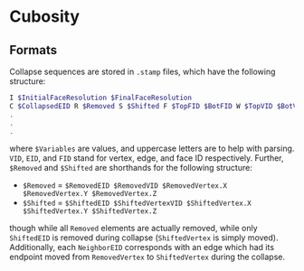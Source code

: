 # Cubosity

## Formats

Collapse sequences are stored in `.stamp` files, which have the following structure:

```bash
I $InitialFaceResolution $FinalFaceResolution
C $CollapsedEID R $Removed S $Shifted F $TopFID $BotFID W $TopVID $BotVID N $NeighborEID ... 
.
.
.
```
where `$Variables` are values, and uppercase letters are to help with parsing. `VID`, `EID`, and `FID` stand for vertex, edge, and face ID respectively. Further, `$Removed` and `$Shifted` are shorthands for the following structure:

- `$Removed` = `$RemovedEID $RemovedVID $RemovedVertex.X $RemovedVertex.Y $RemovedVertex.Z`
- `$Shifted` = `$ShiftedEID $ShiftedVertexVID $ShiftedVertex.X $ShiftedVertex.Y $ShiftedVertex.Z`

though while all `Removed` elements are actually removed, while only `ShiftedEID` is removed during collapse (`ShiftedVertex` is simply moved). Additionally, each `NeighborEID` corresponds with an edge which had its endpoint moved from `RemovedVertex` to `ShiftedVertex` during the collapse.
